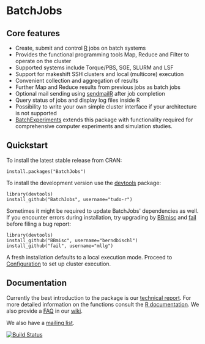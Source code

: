 # BatchJobs

## Core features
* Create, submit and control [R](http://www.r-project.org/) jobs on batch systems
* Provides the functional programming tools Map, Reduce and Filter to operate on the cluster
* Supported systems include Torque/PBS, SGE, SLURM and LSF
* Support for makeshift SSH clusters and local (multicore) execution
* Convenient collection and aggregation of results
* Further Map and Reduce results from previous jobs as batch jobs
* Optional mail sending using [sendmailR](http://cran.r-project.org/web/packages/sendmailR) after job completion
* Query status of jobs and display log files inside R
* Possibility to write your own simple cluster interface if your architecture is not supported
* [BatchExperiments](https://github.com/tudo-r/Batchexperiments) extends this package with functionality required for comprehensive computer experiments and simulation studies.


## Quickstart
To install the latest stable release from CRAN:
```splus
install.packages("BatchJobs")
```
To install the development version use the [devtools](http://cran.r-project.org/web/packages/devtools) package:
```splus
library(devtools)
install_github("BatchJobs", username="tudo-r")
```
Sometimes it might be required to update BatchJobs' dependencies as well.
If you encounter errors during installation, try upgrading by [BBmisc](https://github.com/berndbischl/BBmisc) and [fail](https://github.com/mllg/fail) before filing a bug report:
```splus
library(devtools)
install_github("BBmisc", username="berndbischl")
install_github("fail", username="mllg")
```
A fresh installation defaults to a local execution mode.
Proceed to [Configuration](../../wiki/Configuration) to set up cluster execution.

## Documentation
Currently the best introduction to the package is our [technical report](http://sfb876.tu-dortmund.de/PublicPublicationFiles/bischl_etal_2012a.pdf).
For more detailed information on the functions consult the [R documentation](http://tudo-r.github.io/BatchJobs/).
We also provide a [FAQ](../../wiki/FAQ) in our [wiki](../../wiki).

We also have a [mailing list](http://groups.google.com/group/batchjobs).

[![Build Status](https://travis-ci.org/tudo-r/BatchJobs.png)](https://travis-ci.org/tudo-r/BatchJobs)
